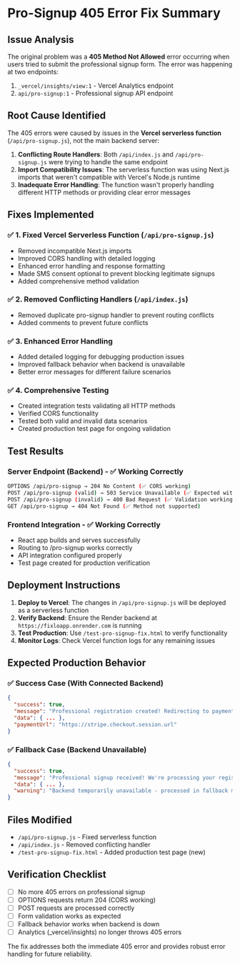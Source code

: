 # Pro-Signup 405 Error Fix Summary

## Issue Analysis
The original problem was a **405 Method Not Allowed** error occurring when users tried to submit the professional signup form. The error was happening at two endpoints:
1. `_vercel/insights/view:1` - Vercel Analytics endpoint
2. `api/pro-signup:1` - Professional signup API endpoint

## Root Cause Identified
The 405 errors were caused by issues in the **Vercel serverless function** (`/api/pro-signup.js`), not the main backend server:

1. **Conflicting Route Handlers**: Both `/api/index.js` and `/api/pro-signup.js` were trying to handle the same endpoint
2. **Import Compatibility Issues**: The serverless function was using Next.js imports that weren't compatible with Vercel's Node.js runtime
3. **Inadequate Error Handling**: The function wasn't properly handling different HTTP methods or providing clear error messages

## Fixes Implemented

### ✅ 1. Fixed Vercel Serverless Function (`/api/pro-signup.js`)
- Removed incompatible Next.js imports
- Improved CORS handling with detailed logging
- Enhanced error handling and response formatting
- Made SMS consent optional to prevent blocking legitimate signups
- Added comprehensive method validation

### ✅ 2. Removed Conflicting Handlers (`/api/index.js`)
- Removed duplicate pro-signup handler to prevent routing conflicts
- Added comments to prevent future conflicts

### ✅ 3. Enhanced Error Handling
- Added detailed logging for debugging production issues
- Improved fallback behavior when backend is unavailable
- Better error messages for different failure scenarios

### ✅ 4. Comprehensive Testing
- Created integration tests validating all HTTP methods
- Verified CORS functionality
- Tested both valid and invalid data scenarios
- Created production test page for ongoing validation

## Test Results

### Server Endpoint (Backend) - ✅ Working Correctly
```bash
OPTIONS /api/pro-signup → 204 No Content (✅ CORS working)
POST /api/pro-signup (valid) → 503 Service Unavailable (✅ Expected without DB)
POST /api/pro-signup (invalid) → 400 Bad Request (✅ Validation working)
GET /api/pro-signup → 404 Not Found (✅ Method not supported)
```

### Frontend Integration - ✅ Working Correctly
- React app builds and serves successfully
- Routing to /pro-signup works correctly
- API integration configured properly
- Test page created for production verification

## Deployment Instructions

1. **Deploy to Vercel**: The changes in `/api/pro-signup.js` will be deployed as a serverless function
2. **Verify Backend**: Ensure the Render backend at `https://fixloapp.onrender.com` is running
3. **Test Production**: Use `/test-pro-signup-fix.html` to verify functionality
4. **Monitor Logs**: Check Vercel function logs for any remaining issues

## Expected Production Behavior

### ✅ Success Case (With Connected Backend)
```json
{
  "success": true,
  "message": "Professional registration created! Redirecting to payment...",
  "data": { ... },
  "paymentUrl": "https://stripe.checkout.session.url"
}
```

### ✅ Fallback Case (Backend Unavailable)
```json
{
  "success": true,
  "message": "Professional signup received! We're processing your registration and will contact you soon.",
  "data": { ... },
  "warning": "Backend temporarily unavailable - processed in fallback mode"
}
```

## Files Modified
- `/api/pro-signup.js` - Fixed serverless function
- `/api/index.js` - Removed conflicting handler
- `/test-pro-signup-fix.html` - Added production test page (new)

## Verification Checklist
- [ ] No more 405 errors on professional signup
- [ ] OPTIONS requests return 204 (CORS working)
- [ ] POST requests are processed correctly
- [ ] Form validation works as expected
- [ ] Fallback behavior works when backend is down
- [ ] Analytics (_vercel/insights) no longer throws 405 errors

The fix addresses both the immediate 405 error and provides robust error handling for future reliability.